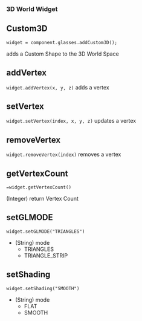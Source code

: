 ### 3D World Widget
## Custom3D
`widget = component.glasses.addCustom3D();`

adds a Custom Shape to the 3D World Space

## addVertex
`widget.addVertex(x, y, z)`
adds a vertex

## setVertex
`widget.setVertex(index, x, y, z)`
updates a vertex

## removeVertex
`widget.removeVertex(index)`
removes a vertex

## getVertexCount
`=widget.getVertexCount()`

(Integer) return Vertex Count

## setGLMODE
`widget.setGLMODE("TRIANGLES")`
* (String) mode
  * TRIANGLES
  * TRIANGLE_STRIP

## setShading
`widget.setShading("SMOOTH")`
* (String) mode
  * FLAT
  * SMOOTH
